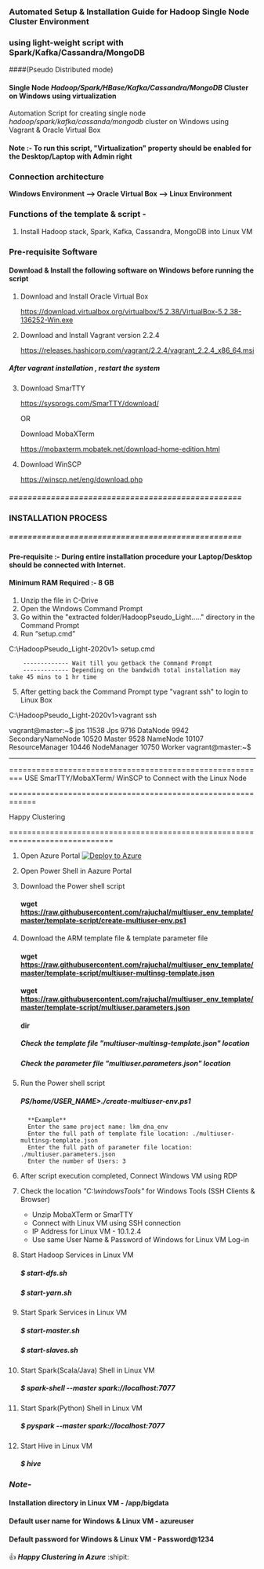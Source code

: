 ### Automated Setup & Installation Guide for Hadoop Single Node Cluster Environment
### using light-weight script with Spark/Kafka/Cassandra/MongoDB
####(Pseudo Distributed mode)


#### Single Node _Hadoop/Spark/HBase/Kafka/Cassandra/MongoDB_ Cluster on Windows using virtualization

Automation Script for creating single node _hadoop/spark/kafka/cassanda/mongodb_ cluster on Windows 
using Vagrant & Oracle Virtual Box 

#### Note :- To run this script, "Virtualization" property should be enabled for the Desktop/Laptop with Admin right

### Connection architecture

**Windows Environment --> Oracle Virtual Box --> Linux Environment**

### Functions of the template & script -
1. Install Hadoop stack, Spark, Kafka, Cassandra, MongoDB into Linux VM

### Pre-requisite Software
#### Download & Install the following software on Windows before running the script

1. Download and Install Oracle Virtual Box
   	
	https://download.virtualbox.org/virtualbox/5.2.38/VirtualBox-5.2.38-136252-Win.exe

2. Download and Install Vagrant version 2.2.4
  
	https://releases.hashicorp.com/vagrant/2.2.4/vagrant_2.2.4_x86_64.msi
  
  ##### After vagrant installation , restart the system
	
3. Download SmarTTY

	https://sysprogs.com/SmarTTY/download/
	
	OR
	
	Download MobaXTerm
	
	https://mobaxterm.mobatek.net/download-home-edition.html

4. Download WinSCP

	https://winscp.net/eng/download.php
	

	
##### ==================================================
###  INSTALLATION PROCESS
##### ==================================================

#### Pre-requisite :- During entire installation procedure your Laptop/Desktop should be connected with Internet.
#### Minimum RAM Required :- 8 GB

1)  Unzip the file in C-Drive
2)	Open the Windows Command Prompt
3)	Go within the "extracted folder/HadoopPseudo_Light....." directory in the Command Prompt
4)	Run “setup.cmd”

C:\HadoopPseudo_Light-2020v1> setup.cmd

		------------- Wait till you getback the Command Prompt
		------------- Depending on the bandwidh total installation may take 45 mins to 1 hr time

5) After getting back the Command Prompt type "vagrant ssh" to login to Linux Box

C:\HadoopPseudo_Light-2020v1>vagrant ssh

vagrant@master:~$ jps
11538 Jps
9716 DataNode
9942 SecondaryNameNode
10520 Master
9528 NameNode
10107 ResourceManager
10446 NodeManager
10750 Worker
vagrant@master:~$

------------------------------------------------------
=========================================================
USE SmarTTY/MobaXTerm/ WinSCP to Connect with the Linux Node


============================================================


Happy Clustering 

=============================================================================
1. Open Azure Portal   [![Deploy to Azure](https://aka.ms/deploytoazurebutton)](https://portal.azure.com/)

2. Open Power Shell in Aazure Portal
3. Download the Power shell script 

    #### wget https://raw.githubusercontent.com/rajuchal/multiuser_env_template/master/template-script/create-multiuser-env.ps1

4. Download the ARM template file & template parameter file

    #### wget  https://raw.githubusercontent.com/rajuchal/multiuser_env_template/master/template-script/multiuser-multinsg-template.json
    
    #### wget https://raw.githubusercontent.com/rajuchal/multiuser_env_template/master/template-script/multiuser.parameters.json
    #### dir

    ##### Check the template file "multiuser-multinsg-template.json" location
    ##### Check the parameter file "multiuser.parameters.json" location

5. Run the Power shell script

    ##### PS/home/USER_NAME>./create-multiuser-env.ps1
         **Example**
         Enter the same project name: lkm_dna_env
         Enter the full path of template file location: ./multiuser-multinsg-template.json
         Enter the full path of parameter file location: ./multiuser.parameters.json
         Enter the number of Users: 3
        
6. After script execution completed, Connect Windows VM using RDP
7. Check the location *"C:\windowsTools"* for Windows Tools (SSH Clients & Browser)
   - Unzip MobaXTerm or SmarTTY
   - Connect with Linux VM using SSH connection
   - IP Address for Linux VM - 10.1.2.4
   - Use same User Name & Password of Windows for Linux VM Log-in 

8. Start Hadoop Services in Linux VM
    ##### $ start-dfs.sh
    ##### $ start-yarn.sh

9. Start Spark Services in Linux VM
    ##### $ start-master.sh
    ##### $ start-slaves.sh

10. Start Spark(Scala/Java) Shell  in Linux VM

    ##### $ spark-shell --master spark://localhost:7077

11. Start Spark(Python) Shell  in Linux VM

    ##### $ pyspark --master spark://localhost:7077

12. Start Hive  in Linux VM

    ##### $ hive

### *Note-*
#### Installation directory in Linux VM - /app/bigdata
#### Default user name for Windows & Linux VM - azureuser
#### Default password for Windows & Linux VM - Password@1234

:+1: **_Happy Clustering in Azure_** :shipit:
